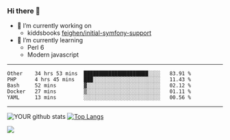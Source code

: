 ### Hi there 👋

- 🔭 I’m currently working on
  - kiddsbooks [feighen/initial-symfony-support](https://github.com/noondaysun/kiddsbooks.com/tree/feighen/initial-symfony-support)
- 🌱 I’m currently learning
  - Perl 6
  - Modern javascript

---
<!--START_SECTION:waka-->
```text
Other    34 hrs 53 mins  █████████████████████░░░░   83.91 % 
PHP      4 hrs 45 mins   ███░░░░░░░░░░░░░░░░░░░░░░   11.43 % 
Bash     52 mins         ▓░░░░░░░░░░░░░░░░░░░░░░░░   02.12 % 
Docker   27 mins         ▒░░░░░░░░░░░░░░░░░░░░░░░░   01.11 % 
YAML     13 mins         ░░░░░░░░░░░░░░░░░░░░░░░░░   00.56 % 
```
<!--END_SECTION:waka-->
---
![YOUR github stats](https://github-readme-stats.vercel.app/api?username=noondaysun&show_icons=true&theme=onedark) [![Top Langs](https://github-readme-stats.vercel.app/api/top-langs/?username=noondaysun&layout=compact&theme=onedark)](https://github.com/anuraghazra/github-readme-stats)

[<img src="https://img.shields.io/badge/linkedin-%230077B5.svg?&style=for-the-badge&logo=linkedin&logoColor=white" />](https://www.linkedin.com/in/feighen-oosterbroek-9630a514a/)

<!--
**noondaysun/noondaysun** is a ✨ _special_ ✨ repository because its `README.md` (this file) appears on your GitHub profile.

Here are some ideas to get you started:

- 🔭 I’m currently working on ...
- 🌱 I’m currently learning ...
- 👯 I’m looking to collaborate on ...
- 🤔 I’m looking for help with ...
- 💬 Ask me about ...
- 📫 How to reach me: ...
- 😄 Pronouns: ...
- ⚡ Fun fact: ...
-->
